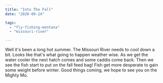 ```yaml
---
title: "Into The Fall"
date: "2020-09-14"

tags: 
  - "fly-fishing-montana"
  - "missouri-river"

---
```


Well it's been a long hot summer. The Missouri River needs to cool down a bit. Looks like that's what going to happen weather wise. As we get the water cooler the next hatch comes and some caddis come back. Then we see the fish start to put on the fall feed bag! Fish get more desperate to gain some weight before winter. Good things coming, we hope to see you on the Mighty Mo.
